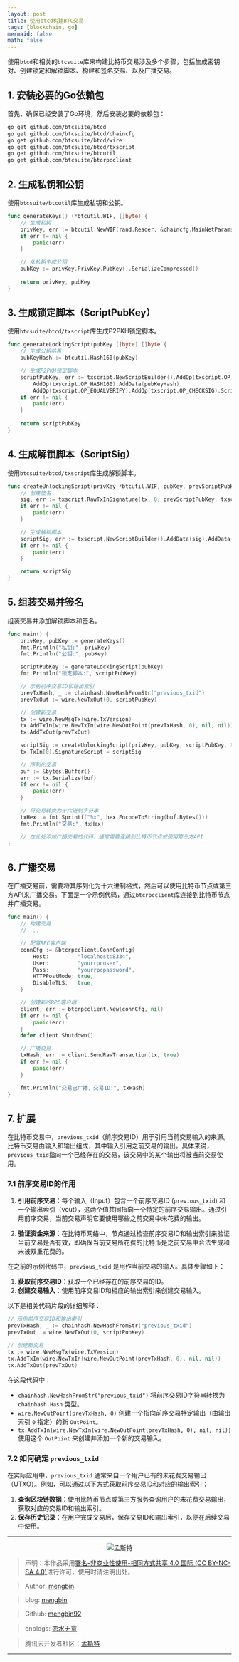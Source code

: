 ```yaml
---
layout: post
title: 使用btcd构建BTC交易
tags: [blockchain, go]
mermaid: false
math: false
---  
```


使用`btcd`和相关的`btcsuite`库来构建比特币交易涉及多个步骤，包括生成密钥对、创建锁定和解锁脚本、构建和签名交易、以及广播交易。

## 1. 安装必要的Go依赖包

首先，确保已经安装了Go环境，然后安装必要的依赖包：

```bash
go get github.com/btcsuite/btcd
go get github.com/btcsuite/btcd/chaincfg
go get github.com/btcsuite/btcd/wire
go get github.com/btcsuite/btcd/txscript
go get github.com/btcsuite/btcutil
go get github.com/btcsuite/btcrpcclient
```

## 2. 生成私钥和公钥

使用`btcsuite/btcutil`库生成私钥和公钥。

```go
func generateKeys() (*btcutil.WIF, []byte) {
    // 生成私钥
    privKey, err := btcutil.NewWIF(rand.Reader, &chaincfg.MainNetParams, true)
    if err != nil {
        panic(err)
    }

    // 从私钥生成公钥
    pubKey := privKey.PrivKey.PubKey().SerializeCompressed()
    
    return privKey, pubKey
}
```

## 3. 生成锁定脚本（ScriptPubKey）

使用`btcsuite/btcd/txscript`库生成P2PKH锁定脚本。

```go
func generateLockingScript(pubKey []byte) []byte {
    // 生成公钥哈希
    pubKeyHash := btcutil.Hash160(pubKey)

    // 生成P2PKH锁定脚本
    scriptPubKey, err := txscript.NewScriptBuilder().AddOp(txscript.OP_DUP).
        AddOp(txscript.OP_HASH160).AddData(pubKeyHash).
        AddOp(txscript.OP_EQUALVERIFY).AddOp(txscript.OP_CHECKSIG).Script()
    if err != nil {
        panic(err)
    }
    
    return scriptPubKey
}
```

## 4. 生成解锁脚本（ScriptSig）

使用`btcsuite/btcd/txscript`库生成解锁脚本。

```go
func createUnlockingScript(privKey *btcutil.WIF, pubKey, prevScriptPubKey []byte, tx *wire.MsgTx) []byte {
    // 创建签名
    sig, err := txscript.RawTxInSignature(tx, 0, prevScriptPubKey, txscript.SigHashAll, privKey.PrivKey)
    if err != nil {
        panic(err)
    }

    // 生成解锁脚本
    scriptSig, err := txscript.NewScriptBuilder().AddData(sig).AddData(pubKey).Script()
    if err != nil {
        panic(err)
    }

    return scriptSig
}
```

## 5. 组装交易并签名

组装交易并添加解锁脚本和签名。

```go
func main() {
    privKey, pubKey := generateKeys()
    fmt.Println("私钥:", privKey)
    fmt.Println("公钥:", pubKey)

    scriptPubKey := generateLockingScript(pubKey)
    fmt.Println("锁定脚本:", scriptPubKey)

    // 示例前序交易ID和输出索引
    prevTxHash, _ := chainhash.NewHashFromStr("previous_txid")
    prevTxOut := wire.NewTxOut(0, scriptPubKey)

    // 创建新交易
    tx := wire.NewMsgTx(wire.TxVersion)
    tx.AddTxIn(wire.NewTxIn(wire.NewOutPoint(prevTxHash, 0), nil, nil))
    tx.AddTxOut(prevTxOut)

    scriptSig := createUnlockingScript(privKey, pubKey, scriptPubKey, tx)
    tx.TxIn[0].SignatureScript = scriptSig

    // 序列化交易
    buf := &bytes.Buffer{}
	err := tx.Serialize(buf)
	if err != nil {
		panic(err)
	}

    // 将交易转换为十六进制字符串
	txHex := fmt.Sprintf("%x", hex.EncodeToString(buf.Bytes()))
	fmt.Println("交易:", txHex)

    // 在此处添加广播交易的代码，通常需要连接到比特币节点或使用第三方API
}
```

## 6. 广播交易

在广播交易前，需要将其序列化为十六进制格式，然后可以使用比特币节点或第三方API来广播交易。下面是一个示例代码，通过`btcrpcclient`库连接到比特币节点并广播交易。

```go
func main() {
    // 构建交易 
    // ...

    // 配置RPC客户端
    connCfg := &btcrpcclient.ConnConfig{
        Host:         "localhost:8334",
        User:         "yourrpcuser",
        Pass:         "yourrpcpassword",
        HTTPPostMode: true,
        DisableTLS:   true,
    }

    // 创建新的RPC客户端
    client, err := btcrpcclient.New(connCfg, nil)
    if err != nil {
        panic(err)
    }
    defer client.Shutdown()

    // 广播交易
    txHash, err := client.SendRawTransaction(tx, true)
    if err != nil {
        panic(err)
    }

    fmt.Println("交易已广播，交易ID:", txHash)
}
```

## 7. 扩展  

在比特币交易中，`previous_txid`（前序交易ID）用于引用当前交易输入的来源。比特币交易由输入和输出组成，其中输入引用之前交易的输出。具体来说，`previous_txid`指向一个已经存在的交易，该交易中的某个输出将被当前交易使用。

### 7.1 前序交易ID的作用

1. **引用前序交易**：每个输入（Input）包含一个前序交易ID (`previous_txid`) 和一个输出索引（vout），这两个值共同指向一个特定的前序交易输出。通过引用前序交易，当前交易声明它要使用哪些之前交易中未花费的输出。

2. **验证资金来源**：在比特币网络中，节点通过检查前序交易ID和输出索引来验证当前交易是否有效，即确保当前交易所花费的比特币是之前交易中合法生成和未被双重花费的。

在之前的示例代码中，`previous_txid` 是用作当前交易的输入。具体步骤如下：

1. **获取前序交易ID**：获取一个已经存在的前序交易的ID。
2. **创建交易输入**：使用前序交易ID和相应的输出索引来创建交易输入。

以下是相关代码片段的详细解释：

```go
// 示例前序交易ID和输出索引
prevTxHash, _ := chainhash.NewHashFromStr("previous_txid")
prevTxOut := wire.NewTxOut(0, scriptPubKey)

// 创建新交易
tx := wire.NewMsgTx(wire.TxVersion)
tx.AddTxIn(wire.NewTxIn(wire.NewOutPoint(prevTxHash, 0), nil, nil))
tx.AddTxOut(prevTxOut)
```

在这段代码中：
- `chainhash.NewHashFromStr("previous_txid")` 将前序交易ID字符串转换为 `chainhash.Hash` 类型。
- `wire.NewOutPoint(prevTxHash, 0)` 创建一个指向前序交易特定输出（由输出索引 `0` 指定）的新 `OutPoint`。
- `tx.AddTxIn(wire.NewTxIn(wire.NewOutPoint(prevTxHash, 0), nil, nil))` 使用这个 `OutPoint` 来创建并添加一个新的交易输入。

### 7.2 如何确定 `previous_txid`

在实际应用中，`previous_txid` 通常来自一个用户已有的未花费交易输出（UTXO）。例如，可以通过以下方式获取前序交易ID和对应的输出索引：

1. **查询区块链数据**：使用比特币节点或第三方服务查询用户的未花费交易输出，获取对应的交易ID和输出索引。
2. **保存历史记录**：在用户完成交易后，保存交易ID和输出索引，以便在后续交易中使用。

---

<div align="center">
  <img src="../img/qrcode_wechat.jpg" alt="孟斯特">
</div>

> 声明：本作品采用[署名-非商业性使用-相同方式共享 4.0 国际 (CC BY-NC-SA 4.0)](https://creativecommons.org/licenses/by-nc-sa/4.0/deed.zh)进行许可，使用时请注明出处。  

> Author: [mengbin](mengbin1992@outlook.com)  

> blog: [mengbin](https://mengbin.top)  

> Github: [mengbin92](https://mengbin92.github.io/)  

> cnblogs: [恋水无意](https://www.cnblogs.com/lianshuiwuyi/)  

> 腾讯云开发者社区：[孟斯特](https://cloud.tencent.com/developer/user/6649301)  

---
